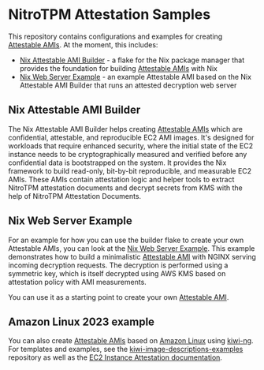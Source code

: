 # NitroTPM Attestation Samples

This repository contains configurations and examples for creating [Attestable AMIs](https://docs.aws.amazon.com/AWSEC2/latest/UserGuide/attestable-ami.html). At the moment, this includes:

- [Nix Attestable AMI Builder](nix/) - a flake for the Nix package manager that provides the foundation for building [Attestable AMIs](https://docs.aws.amazon.com/AWSEC2/latest/UserGuide/attestable-ami.html) with Nix
- [Nix Web Server Example](nix/examples/nginx-kms) - an example Attestable AMI based on the Nix Attestable AMI Builder that runs an attested decryption web server

## Nix Attestable AMI Builder

The Nix Attestable AMI Builder helps creating [Attestable AMIs](https://docs.aws.amazon.com/AWSEC2/latest/UserGuide/attestable-ami.html) which are confidential, attestable, and reproducible EC2 AMI images. It's designed for workloads that require enhanced security, where the initial state of the EC2 instance needs to be cryptographically measured and verified before any confidential data is bootstrapped on the system. It provides the Nix framework to build read-only, bit-by-bit reproducible, and measurable EC2 AMIs. These AMIs contain attestation logic and helper tools to extract NitroTPM attestation documents and decrypt secrets from KMS with the help of NitroTPM Attestation Documents.

## Nix Web Server Example

For an example for how you can use the builder flake to create your own Attestable AMIs, you can look at the [Nix Web Server Example](nix/examples/nginx-kms/). This example demonstrates how to build a minimalistic [Attestable AMI](https://docs.aws.amazon.com/AWSEC2/latest/UserGuide/attestable-ami.html) with NGINX serving incoming decryption requests. The decryption is performed using a symmetric key, which is itself decrypted using AWS KMS based on attestation policy with AMI measurements.

You can use it as a starting point to create your own [Attestable AMI](https://docs.aws.amazon.com/AWSEC2/latest/UserGuide/attestable-ami.html).

## Amazon Linux 2023 example

You can also create [Attestable AMIs](https://docs.aws.amazon.com/AWSEC2/latest/UserGuide/attestable-ami.html) based on [Amazon Linux](https://aws.amazon.com/linux/amazon-linux-2023/) using [kiwi-ng](https://osinside.github.io/kiwi/). For templates and examples, see the [kiwi-image-descriptions-examples](https://github.com/amazonlinux/kiwi-image-descriptions-examples) repository as well as the [EC2 Instance Attestation documentation](https://docs.aws.amazon.com/AWSEC2/latest/UserGuide/nitrotpm-attestation.html).
